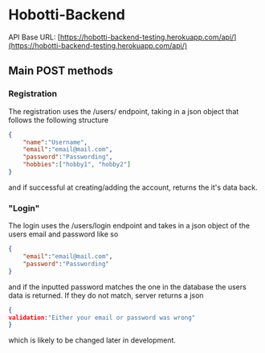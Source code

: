 # Hobotti-Backend

API Base URL:
[https://hobotti-backend-testing.herokuapp.com/api/](https://hobotti-backend-testing.herokuapp.com/api/)

## Main POST methods
### Registration
The registration uses the /users/ endpoint, taking in a json object that follows the following structure
```json
{
	"name":"Username",
	"email":"email@mail.com",
	"password":"Passwording",
	"hobbies":["hobby1", "hobby2"]
}
```
and if successful at creating/adding the account, returns the it's data back.

### "Login"
The login uses the /users/login endpoint and takes in a json object of the users email and password like so
```json
{
	"email":"email@mail.com",
	"password":"Passwording"
}
```
and if the inputted password matches the one in the database the users data is returned. If they do not match, server returns a json
```json
{
validation:"Either your email or password was wrong"
}
```
which is likely to be changed later in development.
